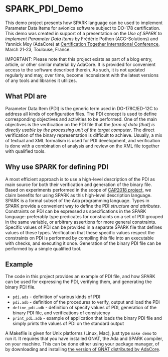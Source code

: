 # SPARK_PDI_Demo

This demo project presents how SPARK language can be used to implement
Parameter Data Items for avionics software subject to DO-178
certification. This demo was created in support of a presentation on the _Use
of SPARK to implement Parameter Data Items_ by Frédéric Pothon (ACG-Solutions)
and Yannick Moy (AdaCore) at [Certification Together International
Conference](http://www.certification-together.com), March 21-23, Toulouse,
France.

IMPORTANT: Please note that this project exists as part of a blog entry,
article, or other similar material by AdaCore. It is provided for
convenient access to the software described therein. As such, it is not
updated regularly and may, over time, become inconsistent with the
latest versions of any tools and libraries it utilizes.

## What PDI are

Parameter Data Item (PDI) is the generic term used in DO-178C/ED-12C to address
all kinds of configuration files. The PDI concept is used to define
corresponding objectives and activities to be performed. One of the main
objectives is the verification on the PDI file that the _form of data [that] is
directly usable by the processing unit of the target computer_. The direct
verification of the binary representation is difficult to achieve. Usually, a
mix of textual and XML formalism is used for PDI development, and verification
is done with a combination of analysis and review on the XML file together with
qualified tools.

## Why use SPARK for defining PDI

A most efficient approach is to use a high-level description of the PDI as main
source for both their verification and generation of the binary file. Based on
experiments performed in the scope of [CAP2018
project](http://cap2018.minalogic.net/), we claim benefits for using SPARK as
this high-level description language. SPARK is a formal subset of the Ada
programming language. Types in SPARK provide a convenient way to define the PDI
_structure and attributes_. Constraints on PDI can be expressed as
specifications in the SPARK language: preferably type predicates for
constraints on a set of PDI grouped in the same variable, or arbitrary
assertions for more general constraints. Specific values of PDI can be provided
in a separate SPARK file that defines values of these types. Verification that
these specific values respect the constraints on PDI is performed by compiling
this file into an executable with checks, and executing it once. Generation of
the binary PDI file can be performed by a simple qualified tool.

## Example

The code in this project provides an example of PDI file, and how SPARK can be
used for expressing the PDI, verifying them, and generating the binary PDI
file.

* `pdi.ads` - definition of various kinds of PDI
* `pdi.adb` - definition of the procedures to verify, output and load the PDI
* `define_pdi.adb` - definition of specify values of PDI, generation of the
  binary PDI file, and verifications of consistency
* `print_pdi.adb` - example of application that loads the binary PDI file and
  simply prints the values of PDI on the standard output

A Makefile is given for Unix platforms (Linux, Mac), just type `make demo` to
run it. It requires that you have installed GNAT, the Ada and SPARK compiler,
on your machine. This can be done either using your package manager, of by
downloading and installing [the version of GNAT distributed by
AdaCore](libre.adacore.com).
